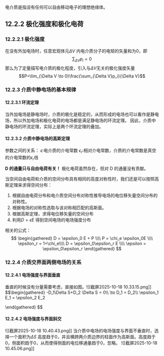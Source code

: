 电介质是指没有任何可以自由移动电子的理想绝缘体。

## 12.2.2 极化强度和极化电荷

### 12.2.2.1 极化强度

在没有外加电场时，任意宏观体元$\Delta V$ 内电介质分子的电矩的矢量和为0，即$$\sum_{\Delta V} p_i=0$$
那么为了定量描写电介质的极化程度，引入与$\Delta V$无关的极化强度矢量$$P=\lim_{\Delta V \to 0}\frac{\sum_{\Delta V}p_i}{\Delta V}$$
### 12.2.3 介质中静电场的基本规律

#### 12.2.3.1 环流定理

当外加电场是静电场时，介质的极化是稳定的，从而形成的电场也可以看作是静电场，所以外加电场和极化电荷的电场都是满足静电场的环流定理。
因此，介质中静电场的环流定理，实际上是两个环流定理的叠加。

#### 12.2.3.2 介质中静电场的高斯定理

参数之间的关系：
$\epsilon$:电介质的介电常数
$\epsilon_r$:相对介电常数，介质的介电常数是真空的介电常数的$\epsilon_r$倍





**D 的通量只与自由电荷有关！​**​ 极化电荷虽然存在，但对 D 的通量没有贡献。

当空间自由电荷和介质的空间分布具有相同的高度对称性时，我们还是可以按照高斯定理来求得空间分布：
1. 根据自由电荷分布和电介质空间分布对称性推导电场的电位移矢量空间分布的对称性。
2. 根据电场的对称性选取与该对称相匹配的高斯面。
3. 根据高斯定理，求得电位移矢量的空间分布
4. 利用$D=\epsilon E$ 得到空间电场的电场强度分布

相关的公式：
$$
\begin{gathered}
 D = \epsilon_0 E + P \\\\
 P = \chi_e \epsilon_0E \\\\
 \epsilon_r = 1+\chi_e\\\\
 D = \epsilon_0\epsilon_r E \\\\
 \epsilon = \epsilon_0\epsilon_r
\end{gathered}
$$


### 12.2.4 介质交界面两侧电场的关系

#### 12.2.4.1 电场强度与界面垂直

垂直的时候没有分量需要考虑，直接如图。![[截屏2025-10-18 10.33.15.png]]
$$\begin{gathered}
-D_1\Delta S+D_2 \Delta S = 0\\\\
\to D_1 = D_2\\\\
\epsilon_1 E_1 = \epsilon_2 E_2

\end{gathered}
$$
#### 12.2.4.2 电场强度与界面斜交
![[截屏2025-10-18 10.40.43.png]]
当介质中电场的电场强度与界面不垂直时，选择一个面积为$\Delta S$ 高度趋于0，并且横跨两介质边界的柱面作为高斯面。高度趋于0，侧面积趋于0，从而使得侧面的电位移通量趋于0，忽略。
![[截屏2025-10-18 10.45.06.png]]
